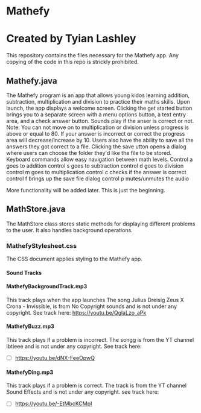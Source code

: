 # Mathefy 
# Created by Tyian Lashley
This repository contains the files necessary for the Mathefy app.
Any copying of the code in this repo is strickly prohibited.

## Mathefy.java

The Mathefy program is an app that allows young kidos learning addition, subtraction, multiplication and division to
practice their maths skills.
Upon launch, the app displays a welcome screen.
Clicking the get started button brings you to a separate screen with  a menu options button, a text entry area, and a check answer button.
Sounds play if the anser is correct or not.
Note: You can not move on to multiplication or division unless progress is above or equal to 80.
If your answer is incorrect or correct the progress area will decrease/increase by 10.
Users also have the ability to save all the answers they got correct to a file.
Clicking the save utton opens a dialog where users can choose the folder they'd like the file to be stored.
Keyboard commands allow easy navigation between math levels.
Control a goes to addition
control s goes to subtraction
control d goes to division
control m goes to multiplication
control c checks if the answer is correct
control f brings up the save file dialog
control p mutes/unmutes the audio

More functionality will be added later.
This is just the beginning.

## MathStore.java
The MathStore class stores static methods for displaying different problems to the user.
It also handles background operations.

### MathefyStylesheet.css


The CSS document applies styling to the Mathefy app.

#### Sound Tracks


#### MathefyBackgroundTrack.mp3
This track plays when the app launches
The song Julius Dreisig Zeus X Crona - Invissible, is from No Copyright sounds and is not under any copyright.
See track here:
https://youtu.be/QglaLzo_aPk

#### MathefyBuzz.mp3
This track plays if a problem is incorrect.
The songg is from the YT channel Ibtieee and is not under any copyright.
See track here:
- [ ] https://youtu.be/dNX-FeeOpwQ

#### MathefyDing.mp3
This track plays if a problem is correct.
The track is from the YT channel Sound Effects and is not under any copyright.
see track here:
- [ ] https://youtu.be/-EtMbcKCMpI
